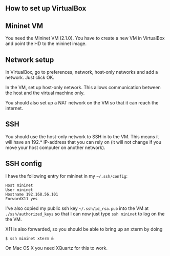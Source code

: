 How to set up VirtualBox
------------------------

Mininet VM
----------
You need the Mininet VM (2.1.0). You have to create a new VM in VirtualBox
and point the HD to the mininet image.

Network setup
-------------
In VirtualBox, go to preferences, network, host-only networks and add a
network. Just click OK.

In the VM, set up host-only network. This allows communication between the
host and the virtual machine only.

You should also set up a NAT network on the VM so that it can reach the
internet.

SSH
---
You should use the host-only network to SSH in to the VM.
This means it will have an 192.* IP-address that you can rely on (it will
not change if you move your host computer on another network).

SSH config
----------

I have the following entry for mininet in my `~/.ssh/config`:


    Host mininet
    User mininet
    Hostname 192.168.56.101
    ForwardX11 yes

I've also copied my public ssh key `~/.ssh/id_rsa.pub` into the VM at
`./ssh/authorized_keys` so that I can now just type `ssh mininet` to log on the
the VM.

X11 is also forwarded, so you should be able to bring up an xterm by doing

    $ ssh mininet xterm &

On Mac OS X you need XQuartz for this to work.
